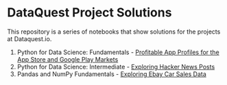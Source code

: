 # DataQuest Project Solutions
This repository is a series of notebooks that show solutions for the projects at Dataquest.io.

1. Python for Data Science: Fundamentals - [Profitable App Profiles for the App Store and Google Play Markets](https://github.com/doyinsolamiolaoye/DataQuest_Projects/blob/master/Profitable%20App%20Profiles%20for%20the%20App%20Store%20and%20Google%20Play%20Markets.ipynb)
2. Python for Data Science: Intermediate - [Exploring Hacker News Posts]()
3. Pandas and NumPy Fundamentals - [Exploring Ebay Car Sales Data]()
